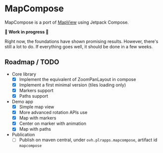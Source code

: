 # MapCompose

MapCompose is a port of [MapView](https://github.com/peterLaurence/MapView) using Jetpack Compose.

**🚧 Work in progress 🚧**

Right now, the foundations have shown promising results. However, there's still a lot to do. If
everything goes well, it should be done in a few weeks.

## Roadmap / TODO

* Core library
  * [x] Implement the equivalent of ZoomPanLayout in compose
  * [x] Implement a first minimal version (tiles loading only)
  * [x] Markers support
  * [x] Paths support

* Demo app
  * [x] Simple map view
  * [x] More advanced rotation APIs use
  * [x] Map with markers
  * [x] Center on marker with animation
  * [x] Map with paths

* Publication
  * [ ] Publish on maven central, under `ovh.plrapps.mapcompose`, artifact id `mapcompose`
